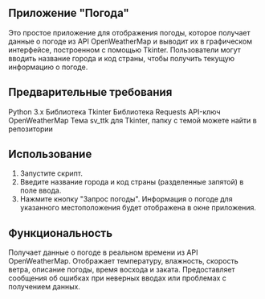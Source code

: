 ## Приложение "Погода"
Это простое приложение для отображения погоды, которое получает данные о погоде из API OpenWeatherMap и выводит их в графическом интерфейсе, построенном с помощью Tkinter. Пользователи могут вводить название города и код страны, чтобы получить текущую информацию о погоде.

## Предварительные требования
Python 3.x
Библиотека Tkinter
Библиотека Requests
API-ключ OpenWeatherMap
Тема sv_ttk для Tkinter, папку с темой можете найти в репозитории

## Использование
1. Запустите скрипт.
2. Введите название города и код страны (разделенные запятой) в поле ввода.
3. Нажмите кнопку "Запрос погоды".
Информация о погоде для указанного местоположения будет отображена в окне приложения.

## Функциональность
Получает данные о погоде в реальном времени из API OpenWeatherMap.
Отображает температуру, влажность, скорость ветра, описание погоды, время восхода и заката.
Предоставляет сообщения об ошибках при неверных вводах или проблемах с получением данных.
